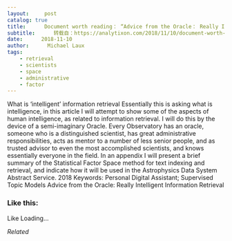 ```yaml
---
layout:     post
catalog: true
title:      Document worth reading： “Advice from the Oracle： Really Intelligent Information Retrieval”
subtitle:      转载自：https://analytixon.com/2018/11/10/document-worth-reading-advice-from-the-oracle-really-intelligent-information-retrieval/
date:      2018-11-10
author:      Michael Laux
tags:
    - retrieval
    - scientists
    - space
    - administrative
    - factor
---
```


What is ‘intelligent’ information retrieval Essentially this is asking what is intelligence, in this article I will attempt to show some of the aspects of human intelligence, as related to information retrieval. I will do this by the device of a semi-imaginary Oracle. Every Observatory has an oracle, someone who is a distinguished scientist, has great administrative responsibilities, acts as mentor to a number of less senior people, and as trusted advisor to even the most accomplished scientists, and knows essentially everyone in the field. In an appendix I will present a brief summary of the Statistical Factor Space method for text indexing and retrieval, and indicate how it will be used in the Astrophysics Data System Abstract Service. 2018 Keywords: Personal Digital Assistant; Supervised Topic Models Advice from the Oracle: Really Intelligent Information Retrieval





### Like this:

Like Loading...


*Related*


